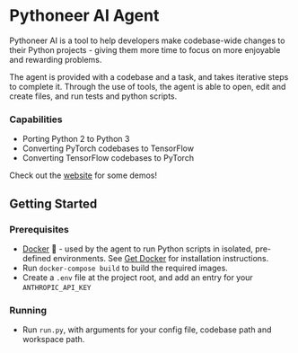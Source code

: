# Pythoneer AI Agent 

Pythoneer AI is a tool to help developers make codebase-wide changes to their Python projects - giving them more time to focus on more enjoyable and rewarding problems.

The agent is provided with a codebase and a task, and takes iterative steps to complete it. Through the use of tools, the agent is able to open, edit and create files, and run tests and python scripts.

### Capabilities

* Porting Python 2 to Python 3
* Converting PyTorch codebases to TensorFlow
* Converting TensorFlow codebases to PyTorch

Check out the [website](https://pythoneer.ai/) for some demos!

## Getting Started 

### Prerequisites 

* [Docker](https://docs.docker.com/) 🐋 - used by the agent to run Python scripts in isolated, pre-defined environments. See [Get Docker](https://docs.docker.com/get-docker/) for installation instructions.
*  Run `docker-compose build` to build the required images.
*  Create a `.env` file at the project root, and add an entry for your `ANTHROPIC_API_KEY`

### Running

* Run `run.py`, with arguments for your config file, codebase path and workspace path. 
